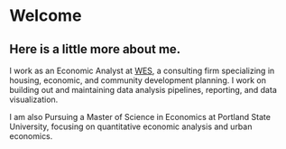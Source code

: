 # Welcome
## Here is a little more about me.

I work as an Economic Analyst at [WES](https://https://www.westernes.com/), a consulting firm specializing in housing, economic, and community development planning. I work on building out and maintaining data analysis pipelines, reporting, and data visualization. 

I am also Pursuing a Master of Science in Economics at Portland State University, focusing on quantitative economic analysis and urban economics.

```{tableofcontents}
```
